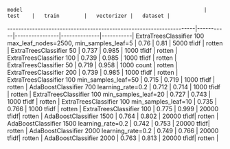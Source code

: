     model                                                           |   test    |   train        |   vectorizer |   dataset |
--------------------------------------------------------------------|-----------|----------------|--------------|-----------|
ExtraTreesClassifier 100 max_leaf_nodes=2500, min_samples_leaf=5    |   0.76    |   0.81         |   5000 tfidf |   rotten  |
ExtraTreesClassifier 50                                             |   0.737   |  0.985         |   1000 tfidf |   rotten  |
ExtraTreesClassifier 100                                            |   0.739   |  0.985         |   1000 tfidf |   rotten  |
ExtraTreesClassifier 50                                             |   0.719   |  0.958         |   1000 count |   rotten  |
ExtraTreesClassifier 200                                            |   0.739   |  0.985         |   1000 tfidf |   rotten  |
ExtraTreesClassifier 100 min_samples_leaf=50                        |   0.715   |  0.719         |   1000 tfidf |   rotten  |
AdaBoostClassifier 700 learning_rate=0.2                            |   0.712   |  0.714         |   1000 tfidf |   rotten  |
ExtraTreesClassifier 100 min_samples_leaf=20                        |   0.727   |  0.743         |   1000 tfidf |   rotten  |
ExtraTreesClassifier 100 min_samples_leaf=10                        |   0.735   |  0.766         |   1000 tfidf |   rotten  |
ExtraTreesClassifier 100                                            |   0.775   |  0.999         |   20000 tfidf|   rotten  |
AdaBoostClassifier 1500                                             |   0.764   |  0.802         |   20000 tfidf|   rotten  |
AdaBoostClassifier 1500 learning_rate=0.2                           |   0.742   |  0.753         |   20000 tfidf|   rotten  |
AdaBoostClassifier 2000 learning_rate=0.2                           |   0.749   |  0.766         |   20000 tfidf|   rotten  |
AdaBoostClassifier 2000                                             |   0.763   |  0.813         |   20000 tfidf|   rotten  |